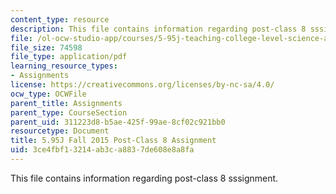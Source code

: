 ```yaml
---
content_type: resource
description: This file contains information regarding post-class 8 sssignment.
file: /ol-ocw-studio-app/courses/5-95j-teaching-college-level-science-and-engineering-fall-2015/3ce4fbf13214ab3ca8837de608e8a8fa_MIT5_95JF15_Assignment8.pdf
file_size: 74598
file_type: application/pdf
learning_resource_types:
- Assignments
license: https://creativecommons.org/licenses/by-nc-sa/4.0/
ocw_type: OCWFile
parent_title: Assignments
parent_type: CourseSection
parent_uid: 311223d8-b5ae-425f-99ae-8cf02c921bb0
resourcetype: Document
title: 5.95J Fall 2015 Post-Class 8 Assignment
uid: 3ce4fbf1-3214-ab3c-a883-7de608e8a8fa
---
```

This file contains information regarding post-class 8 sssignment.